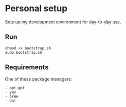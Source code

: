 # Personal setup

Sets up my development environment for day-to-day use.

## Run

```
chmod +x bootstrap.sh
sudo bootstrap.sh
```

## Requirements

One of these package managers:

```
- apt-get
- yay
- brew
- dnf
```
